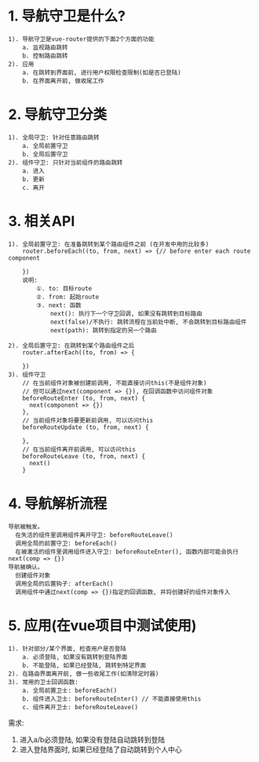 # 1. 导航守卫是什么?
    1). 导航守卫是vue-router提供的下面2个方面的功能
        a. 监视路由跳转
        b. 控制路由跳转
    2). 应用
        a. 在跳转到界面前, 进行用户权限检查限制(如是否已登陆)
        b. 在界面离开前, 做收尾工作
        
# 2. 导航守卫分类
    1). 全局守卫: 针对任意路由跳转
        a. 全局前置守卫
        b. 全局后置守卫
    2). 组件守卫: 只针对当前组件的路由跳转
        a. 进入
        b. 更新
        c. 离开

# 3. 相关API
    1). 全局前置守卫: 在准备跳转到某个路由组件之前 (在开发中用的比较多)
        router.beforeEach((to, from, next) => {// before enter each route component
          
        })
        说明:
            ①. to: 目标route
            ②. from: 起始route
            ③. next: 函数
                next(): 执行下一个守卫回调, 如果没有跳转到目标路由
                next(false)/不执行: 跳转流程在当前处中断, 不会跳转到目标路由组件
                next(path): 跳转到指定的另一个路由
            
    2). 全局后置守卫: 在跳转到某个路由组件之后
        router.afterEach((to, from) => {
          
        })
    3). 组件守卫
        // 在当前组件对象被创建前调用, 不能直接访问this(不是组件对象)
        // 但可以通过next(component => {}), 在回调函数中访问组件对象
        beforeRouteEnter (to, from, next) {
          next(component => {})
        },
        // 当前组件对象将要更新前调用, 可以访问this
        beforeRouteUpdate (to, from, next) {
          
        },
        // 在当前组件离开前调用, 可以访问this
        beforeRouteLeave (to, from, next) {
          next()
        }

# 4. 导航解析流程 
    导航被触发。
      在失活的组件里调用组件离开守卫: beforeRouteLeave()
      调用全局的前置守卫: beforeEach()
      在被激活的组件里调用组件进入守卫: beforeRouteEnter(), 函数内部可能会执行next(comp => {})
    导航被确认。
	  创建组件对象
      调用全局的后置钩子: afterEach()
      调用组件中通过next(comp => {})指定的回调函数, 并将创建好的组件对象传入

# 5. 应用(在vue项目中测试使用)
    1). 针对部分/某个界面, 检查用户是否登陆
        a. 必须登陆, 如果没有跳转到登陆界面
        b. 不能登陆, 如果已经登陆, 跳转到特定界面
    2). 在路由界面离开前, 做一些收尾工作(如清除定时器)
    3). 常用的卫士回调函数:
        a. 全局前置卫士: beforeEach()
        b. 组件进入卫士: beforeRouteEnter() // 不能直接使用this
        c. 组件离开卫士: beforeRouteLeave()


需求:
1. 进入a/b必须登陆, 如果没有登陆自动跳转到登陆
2. 进入登陆界面时, 如果已经登陆了自动跳转到个人中心